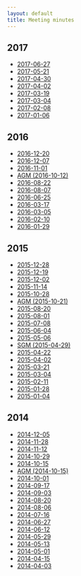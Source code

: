```yaml
---
layout: default
title: Meeting minutes
---
```

## 2017
  * [2017-06-27]
  * [2017-05-21]
  * [2017-04-30]
  * [2017-04-02]
  * [2017-03-19]
  * [2017-03-04]
  * [2017-02-08]
  * [2017-01-06]

[2017-06-27]: 2017-06-27
[2017-05-21]: 2017-05-21
[2017-04-30]: 2017-04-30
[2017-04-02]: 2017-04-02
[2017-03-19]: 2017-03-19
[2017-03-04]: 2017-03-04
[2017-02-08]: 2017-02-08
[2017-01-06]: 2017-01-06


## 2016
  * [2016-12-20]
  * [2016-12-07]
  * [2016-11-01]
  * [AGM (2016-10-12)]
  * [2016-08-22]
  * [2016-08-07]
  * [2016-06-25]
  * [2016-03-17]
  * [2016-03-05]
  * [2016-02-10]
  * [2016-01-29]

[2016-12-20]: 2016-12-20
[2016-12-07]: 2016-12-07
[2016-11-01]: 2016-11-01
[AGM (2016-10-12)]: 2016-10-12-AGM
[2016-08-22]: 2016-08-22
[2016-08-07]: 2016-08-07
[2016-06-25]: 2016-06-25
[2016-03-17]: 2016-03-17
[2016-03-05]: 2016-03-05
[2016-02-10]: 2016-02-10
[2016-01-29]: 2016-01-29


## 2015
  * [2015-12-28]
  * [2015-12-19]
  * [2015-12-02]
  * [2015-11-14]
  * [2015-10-28]
  * [AGM (2015-10-21)][2015-10-21-AGM]
  * [2015-08-20]
  * [2015-08-01]
  * [2015-07-08]
  * [2015-06-04]
  * [2015-05-06]
  * [SGM (2015-04-29)][2015-04-29-SGM]
  * [2015-04-22]
  * [2015-04-02]
  * [2015-03-21]
  * [2015-03-04]
  * [2015-02-11]
  * [2015-01-28]
  * [2015-01-04]

[2015-12-28]: 2015-12-28
[2015-12-19]: 2015-12-19
[2015-12-02]: 2015-12-02
[2015-11-14]: 2015-11-14
[2015-10-28]: 2015-10-28
[2015-08-20]: 2015-08-20
[2015-10-21-AGM]: 2015-10-21-AGM
[2015-08-01]: 2015-08-01
[2015-07-08]: 2015-07-08
[2015-06-04]: 2015-06-04
[2015-05-21]: 2015-05-21
[2015-05-06]: 2015-05-06
[2015-04-29-SGM]: 2015-04-29-SGM
[2015-04-22]: 2015-04-22
[2015-04-02]: 2015-04-02
[2015-03-21]: 2015-03-21
[2015-03-04]: 2015-03-04
[2015-02-11]: 2015-02-11
[2015-01-28]: 2015-01-28
[2015-01-04]: 2015-01-04

## 2014

  * [2014-12-05]
  * [2014-11-28]
  * [2014-11-12]
  * [2014-10-29]
  * [2014-10-15]
  * [AGM (2014-10-15)][2014-10-15-AGM]
  * [2014-10-01]
  * [2014-09-17]
  * [2014-09-03]
  * [2014-08-20]
  * [2014-08-06]
  * [2014-07-16]
  * [2014-06-27]
  * [2014-06-12]
  * [2014-05-29]
  * [2014-05-13]
  * [2014-05-01]
  * [2014-04-15]
  * [2014-04-03]

[2014-12-05]: 2014-12-05
[2014-11-28]: 2014-11-28
[2014-11-12]: 2014-11-12
[2014-10-29]: 2014-10-29
[2014-10-15]: 2014-10-15
[2014-10-15-AGM]: 2014-10-15-AGM
[2014-10-01]: 2014-10-01
[2014-09-17]: 2014-09-17
[2014-09-03]: 2014-09-03
[2014-08-20]: 2014-08-20
[2014-08-06]: 2014-08-06
[2014-07-16]: 2014-07-16
[2014-06-27]: 2014-06-27
[2014-06-12]: 2014-06-12
[2014-05-29]: 2014-05-29
[2014-05-13]: 2014-05-13
[2014-05-01]: 2014-05-01
[2014-04-15]: 2014-04-15
[2014-04-03]: 2014-04-03
